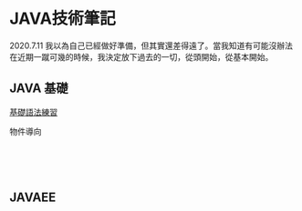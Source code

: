 # JAVA技術筆記

2020.7.11
我以為自己已經做好準備，但其實還差得遠了。當我知道有可能沒辦法在近期一蹴可幾的時候，我決定放下過去的一切，從頭開始，從基本開始。


## JAVA 基礎

<a href="https://github.com/balladeop52no4/JAVA_OPs/issues/5#issue-650619387">基礎語法練習</a>

物件導向


<br>
<br>
<br>

## JAVAEE
